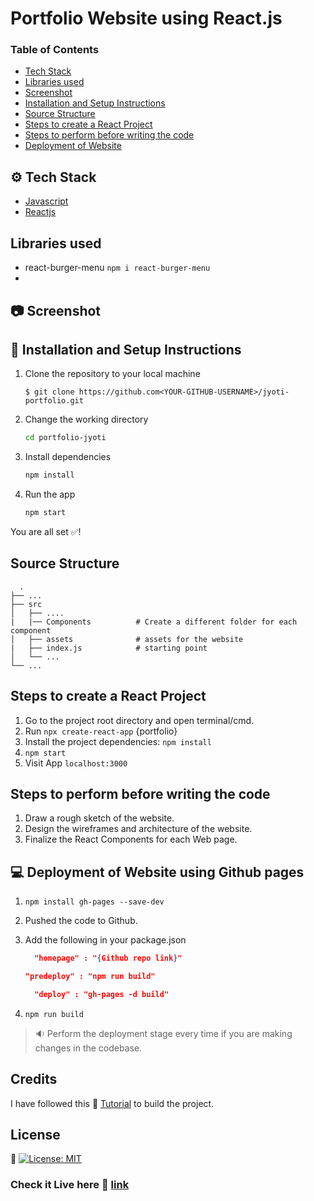 # Portfolio Website using React.js

### Table of Contents

- [Tech Stack](#tech-stack)
- [Libraries used](#libraries-used)
- [Screenshot](#screenshot)
- [Installation and Setup Instructions](#installation-and-setup-instructions)
- [Source Structure](#source-structure)
- [Steps to create a React Project](#steps-to-create-a-react-project)
- [Steps to perform before writing the code](#steps-to-perform-before-writing-the-code)
- [Deployment of Website](#deployment-of-website-using-github-pages)

## ⚙️ Tech Stack

- [Javascript](https://www.javascript.com/)
- [Reactjs](https://reactjs.org/)

## Libraries used

- react-burger-menu `npm i react-burger-menu`
-

## :camera: Screenshot

## 🔨 Installation and Setup Instructions

1. Clone the repository to your local machine
   ```console
   $ git clone https://github.com<YOUR-GITHUB-USERNAME>/jyoti-portfolio.git
   ```
2. Change the working directory
   ```bash
   cd portfolio-jyoti
   ```
3. Install dependencies
   ```bash
   npm install
   ```
4. Run the app
   ```bash
   npm start
   ```

You are all set ✅!

## Source Structure

      .
    ├── ...
    ├── src
    │   ├── ....
    |   |── Components          # Create a different folder for each component
    │   ├── assets              # assets for the website
    |   ├── index.js            # starting point
    │   └── ...
    └── ...

## Steps to create a React Project

1. Go to the project root directory and open terminal/cmd.
2. Run `npx create-react-app` {portfolio}
3. Install the project dependencies: `npm install`
4. `npm start`
5. Visit App `localhost:3000`

## Steps to perform before writing the code

1. Draw a rough sketch of the website.
2. Design the wireframes and architecture of the website.
3. Finalize the React Components for each Web page.

## :computer: Deployment of Website using Github pages

1. `npm install gh-pages --save-dev`
2. Pushed the code to Github.
3. Add the following in your package.json

   ```json
     "homepage" : "{Github repo link}"
   ```

   ```json
   "predeploy" : "npm run build"
   ```

   ```json
     "deploy" : "gh-pages -d build"
   ```

4. `npm run build`

> :sound: Perform the deployment stage every time if you are making changes in the codebase.

## Credits

I have followed this :link: [Tutorial](https://www.youtube.com/watch?v=bA4pO1Y4ujA&list=PLGyA74h_S9Nq-rRLG5pqEiaJ87H22S3BW) to build the project.

## License

:link: [![License: MIT](https://img.shields.io/badge/License-MIT-yellow.svg)](https://opensource.org/licenses/MIT)

### Check it Live here :link: [link](https://github.com/jyoti-2/portfolio-jyoti)
